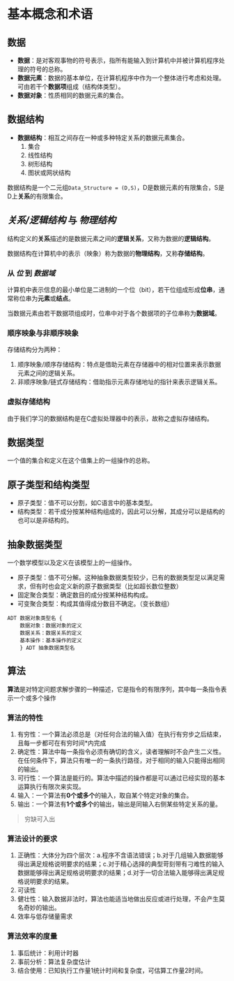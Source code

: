 # 基本概念和术语
## 数据

- **数据**：是对客观事物的符号表示，指所有能输入到计算机中并被计算机程序处理的符号的总称。
- **数据元素**：数据的基本单位，在计算机程序中作为一个整体进行考虑和处理。可由若干个**数据项**组成（结构体类型）。
- **数据对象**：性质相同的数据元素的集合。

## 数据结构
- **数据结构**：相互之间存在一种或多种特定关系的数据元素集合。
    1. 集合
    2. 线性结构
    3. 树形结构
    4. 图状或网状结构

数据结构是一个二元组`Data_Structure = (D,S)`，D是数据元素的有限集合，S是
D上**关系**的有限集合。

## *关系/逻辑结构* 与 *物理结构*
结构定义的**关系**描述的是数据元素之间的**逻辑关系**，又称为数据的**逻辑结构**。  

数据结构在计算机中的表示（映象）称为数据的**物理结构**，又称**存储结构**。

### 从 *位* 到 *数据域*

计算机中表示信息的最小单位是二进制的一个位（bit），若干位组成形成**位串**，通常称位串为**元素**或**结点**。  

当数据元素由若干数据项组成时，位串中对于各个数据项的子位串称为**数据域**。  

### 顺序映象与非顺序映象

存储结构分为两种：  

1. 顺序映象/顺序存储结构：特点是借助元素在存储器中的相对位置来表示数据元素之间的逻辑关系。
2. 非顺序映象/链式存储结构：借助指示元素存储地址的指针来表示逻辑关系。

### 虚拟存储结构

由于我们学习的数据结构是在C虚拟处理器中的表示，故称之虚拟存储结构。

## 数据类型
一个值的集合和定义在这个值集上的一组操作的总称。

## 原子类型和结构类型
- 原子类型：值不可以分割，如C语言中的基本类型。
- 结构类型：若干成分按某种结构组成的，因此可以分解，其成分可以是结构的也可以是非结构的。

## 抽象数据类型
一个数学模型以及定义在该模型上的一组操作。
- 原子类型：值不可分解。这种抽象数据类型较少，已有的数据类型足以满足需求，但有时也会定义新的原子数据类型（比如超长数位整数）
- 固定聚合类型：确定数目的成分按某种结构构成。
- 可变聚合类型：构成其值得成分数目不确定。（变长数组）

```
ADT 数据对象类型名 {
    数据对象：数据对象的定义
    数据关系：数据关系的定义
    基本操作：基本操作的定义
    } ADT 抽象数据类型名
```

## 算法
**算法**是对特定问题求解步骤的一种描述，它是指令的有限序列，其中每一条指令表示一个或多个操作

### 算法的特性

1. 有穷性：一个算法必须总是（对任何合法的输入值）在执行有穷步之后结束，且每一步都可在有穷时间*内完成
2. 确定性：算法中每一条指令必须有确切的含义，读者理解时不会产生二义性。在任何条件下，算法只有唯一的一条执行路径，对于相同的输入只能得出相同的输出。
3. 可行性：一个算法是能行的。算法中描述的操作都是可以通过已经实现的基本运算执行有限次来实现。
4. 输入：一个算法有**0个或多个**的输入，取自某个特定对象的集合。
5. 输出：一个算法有**1个或多个**的输出，输出是同输入右侧某些特定关系的量。

> 穷缺可入出

### 算法设计的要求
1. 正确性：大体分为四个层次：a.程序不含语法错误；b.对于几组输入数据能够得出满足规格说明要求的结果；c.对于精心选择的典型苛刻带有刁难性的输入数据能够得出满足规格说明要求的结果；d.对于一切合法输入能够得出满足规格说明要求的结果。
2. 可读性
3. 健壮性：输入数据非法时，算法也能适当地做出反应或进行处理，不会产生莫名奇妙的输出。
4. 效率与低存储量需求

### 算法效率的度量
1. 事后统计：利用计时器
2. 事前分析：算法复杂度估计
3. 结合使用：已知执行工作量1统计时间和复杂度，可估算工作量2时间。

